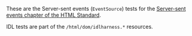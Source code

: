 These are the Server-sent events (`EventSource`) tests for the
[Server-sent events chapter of the HTML Standard](https://html.spec.whatwg.org/multipage/comms.html#server-sent-events).

IDL tests are part of the `/html/dom/idlharness.*` resources.
